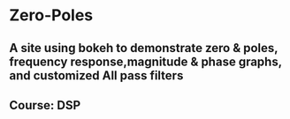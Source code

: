 # Zero-Poles

## A site using bokeh to demonstrate zero & poles, frequency response,magnitude & phase graphs, and customized All pass filters  
## Course: DSP
